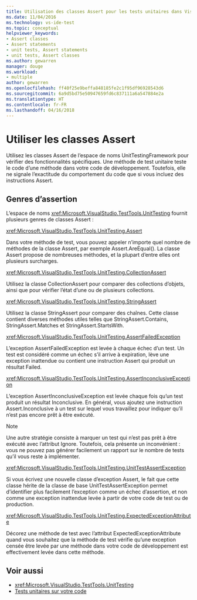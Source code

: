 ```yaml
---
title: Utilisation des classes Assert pour les tests unitaires dans Visual Studio | Microsoft Docs
ms.date: 11/04/2016
ms.technology: vs-ide-test
ms.topic: conceptual
helpviewer_keywords:
- Assert classes
- Assert statements
- unit tests, Assert statements
- unit tests, Assert classes
ms.author: gewarren
manager: douge
ms.workload:
- multiple
author: gewarren
ms.openlocfilehash: ff40f25e9beffa848185fe2c1f95df96928543d6
ms.sourcegitcommit: 6a9d5bd75e50947659fd6c837111a6a547884e2a
ms.translationtype: HT
ms.contentlocale: fr-FR
ms.lasthandoff: 04/16/2018
---
```

# <a name="use-the-assert-classes"></a>Utiliser les classes Assert

Utilisez les classes Assert de l’espace de noms UnitTestingFramework pour vérifier des fonctionnalités spécifiques. Une méthode de test unitaire teste le code d’une méthode dans votre code de développement. Toutefois, elle ne signale l’exactitude du comportement du code que si vous incluez des instructions Assert.

## <a name="kinds-of-asserts"></a>Genres d’assertion
 L’espace de noms <xref:Microsoft.VisualStudio.TestTools.UnitTesting> fournit plusieurs genres de classes Assert :

 <xref:Microsoft.VisualStudio.TestTools.UnitTesting.Assert>

 Dans votre méthode de test, vous pouvez appeler n’importe quel nombre de méthodes de la classe Assert, par exemple Assert.AreEqual(). La classe Assert propose de nombreuses méthodes, et la plupart d’entre elles ont plusieurs surcharges.

 <xref:Microsoft.VisualStudio.TestTools.UnitTesting.CollectionAssert>

 Utilisez la classe CollectionAssert pour comparer des collections d’objets, ainsi que pour vérifier l’état d’une ou de plusieurs collections.

 <xref:Microsoft.VisualStudio.TestTools.UnitTesting.StringAssert>

 Utilisez la classe StringAssert pour comparer des chaînes. Cette classe contient diverses méthodes utiles telles que StringAssert.Contains, StringAssert.Matches et StringAssert.StartsWith.

 <xref:Microsoft.VisualStudio.TestTools.UnitTesting.AssertFailedException>

 L’exception AssertFailedException est levée à chaque échec d’un test. Un test est considéré comme un échec s’il arrive à expiration, lève une exception inattendue ou contient une instruction Assert qui produit un résultat Failed.

 <xref:Microsoft.VisualStudio.TestTools.UnitTesting.AssertInconclusiveException>

 L’exception AssertInconclusiveException est levée chaque fois qu’un test produit un résultat Inconclusive. En général, vous ajoutez une instruction Assert.Inconclusive à un test sur lequel vous travaillez pour indiquer qu’il n’est pas encore prêt à être exécuté.

> [!NOTE]
>  Une autre stratégie consiste à marquer un test qui n’est pas prêt à être exécuté avec l’attribut Ignore. Toutefois, cela présente un inconvénient : vous ne pouvez pas générer facilement un rapport sur le nombre de tests qu’il vous reste à implémenter.

 <xref:Microsoft.VisualStudio.TestTools.UnitTesting.UnitTestAssertException>

 Si vous écrivez une nouvelle classe d’exception Assert, le fait que cette classe hérite de la classe de base UnitTestAssertException permet d’identifier plus facilement l’exception comme un échec d’assertion, et non comme une exception inattendue levée à partir de votre code de test ou de production.

 <xref:Microsoft.VisualStudio.TestTools.UnitTesting.ExpectedExceptionAttribute>

 Décorez une méthode de test avec l’attribut ExpectedExceptionAttribute quand vous souhaitez que la méthode de test vérifie qu’une exception censée être levée par une méthode dans votre code de développement est effectivement levée dans cette méthode.

## <a name="see-also"></a>Voir aussi

- <xref:Microsoft.VisualStudio.TestTools.UnitTesting>
- [Tests unitaires sur votre code](../test/unit-test-your-code.md)
